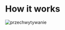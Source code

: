 # How it works
![przechwytywanie](https://user-images.githubusercontent.com/30602779/51486760-d317c000-1da1-11e9-8d7c-a5919275359e.PNG)
